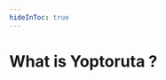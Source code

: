 ```yaml
---
hideInToc: true
---
```


# What is Yoptoruta ?

<!--
Explain yoptoruta but i don't know how to explain it properly
-->
